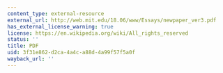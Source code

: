 ```yaml
---
content_type: external-resource
external_url: http://web.mit.edu/18.06/www/Essays/newpaper_ver3.pdf
has_external_license_warning: true
license: https://en.wikipedia.org/wiki/All_rights_reserved
status: ''
title: PDF
uid: 3f31e862-d2ca-4a4c-a88d-4a99f57f5a0f
wayback_url: ''
---
```

